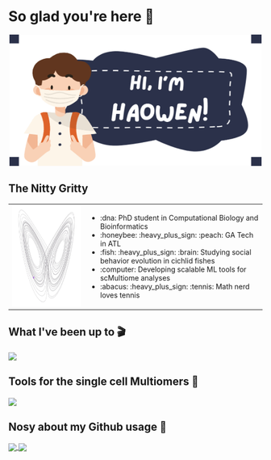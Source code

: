 # So glad you're here :wave:

<p align="center">
  <img src="https://github.com/Haowen-He/Haowen-He/blob/main/Haowen.png" width="500" height="260" />
</p>

## The Nitty Gritty

<table>
  <tr>
    <td width="30%">
      <img src="https://github.com/Haowen-He/Haowen-He/blob/main/x_z.gif" width="200" height="200" alt="Profile Image"/>
    </td>
    <td width="70%">
      <ul>
        <li>:dna: PhD student in Computational Biology and Bioinformatics</li>
        <li>:honeybee: :heavy_plus_sign: :peach: GA Tech in ATL</li>
        <li>:fish: :heavy_plus_sign: :brain: Studying social behavior evolution in cichlid fishes</li>
        <li>:computer: Developing scalable ML tools for scMultiome analyses</li>
        <li>:abacus: :heavy_plus_sign: :tennis: Math nerd loves tennis</li>
      </ul>
    </td>
  </tr>
</table>

## What I've been up to :clapper: 

<a href="https://github.com/Haowen-He/snRNA-Accelerated-Tooth">
  <img height=125 align="center" src="https://github-readme-stats.vercel.app/api/pin/?username=Haowen-He&repo=snRNA-Accelerated-Tooth&theme=ambient_gradient"/>
</a>

## Tools for the single cell Multiomers :microscope: 

<a href="https://github.com/Haowen-He/snRNA-Accelerated-Tooth">
  <img height=125 align="center" src="https://github-readme-stats.vercel.app/api/pin/?username=Haowen-He&repo=snRNA-Accelerated-Tooth&theme=ambient_gradient"/>
</a>

## Nosy about my Github usage :mag_right:

<a href="https://github.com/anuraghazra/github-readme-stats">
  <img height=200 align="center" src="https://github-readme-stats.vercel.app/api/top-langs/?username=Haowen-He&layout=donut&theme=flag-india"/>
</a>
<a href="https://github.com/anuraghazra/github-readme-stats">
  <img height=200 align="center" src="https://streak-stats.demolab.com/?user=Haowen-He&layout=compact&theme=flag-india"/>
</a>
